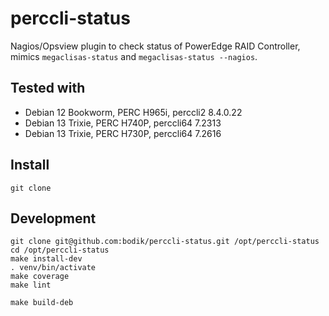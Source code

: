 # perccli-status

Nagios/Opsview plugin to check status of PowerEdge RAID Controller, mimics
`megaclisas-status` and `megaclisas-status --nagios`.


## Tested with

* Debian 12 Bookworm, PERC H965i, perccli2 8.4.0.22
* Debian 13 Trixie, PERC H740P, perccli64 7.2313
* Debian 13 Trixie, PERC H730P, perccli64 7.2616


## Install

```
git clone
```


## Development

```
git clone git@github.com:bodik/perccli-status.git /opt/perccli-status
cd /opt/perccli-status
make install-dev
. venv/bin/activate
make coverage
make lint

make build-deb
```
